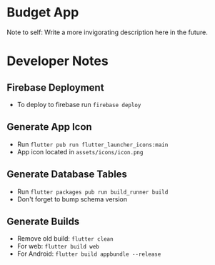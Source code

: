 # Budget App
Note to self: Write a more invigorating description here in the future.


# Developer Notes

## Firebase Deployment
* To deploy to firebase run `firebase deploy`

## Generate App Icon
* Run `flutter pub run flutter_launcher_icons:main`
* App icon located in `assets/icons/icon.png`

## Generate Database Tables
* Run `flutter packages pub run build_runner build`
* Don't forget to bump schema version

## Generate Builds
* Remove old build: `flutter clean`
* For web: `flutter build web`
* For Android: `flutter build appbundle --release`
